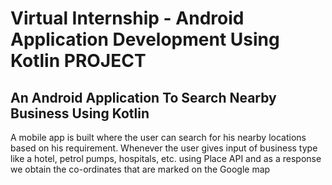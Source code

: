 # Virtual Internship - Android Application Development Using Kotlin PROJECT

## An Android Application To Search Nearby Business Using Kotlin

A mobile app is built where the user can search for his nearby locations based on his requirement. Whenever the user gives input of business type like a hotel, petrol pumps, hospitals, etc. using Place API and as a response we obtain the co-ordinates that are marked on the Google map
